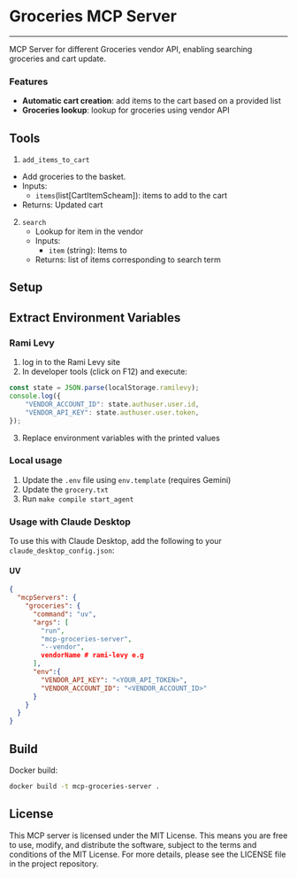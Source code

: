 # Groceries MCP Server
---

MCP Server for different Groceries vendor API, enabling searching groceries and cart update.  

### Features

- **Automatic cart creation**: add items to the cart based on a provided list
- **Groceries lookup**: lookup for groceries using vendor API

## Tools
1. `add_items_to_cart`
  - Add groceries to the basket. 
  - Inputs:
    - `items`(list[CartItemScheam]): items to add to the cart
  - Returns: Updated cart
2. `search`
   - Lookup for item in the vendor
   - Inputs:
     - `item` (string): Items to 
   - Returns: list of items corresponding to search term


## Setup


## Extract Environment Variables

### Rami Levy
1. log in to the Rami Levy site
2. In developer tools (click on F12) and execute:
```js
const state = JSON.parse(localStorage.ramilevy);
console.log({
    "VENDOR_ACCOUNT_ID": state.authuser.user.id,
    "VENDOR_API_KEY": state.authuser.user.token,
});
```
3. Replace environment variables with the printed values


### Local usage 
1. Update the `.env` file using `env.template` (requires Gemini)
2. Update the `grocery.txt`
3. Run `make compile start_agent`

### Usage with Claude Desktop
To use this with Claude Desktop, add the following to your `claude_desktop_config.json`:

#### UV
```json
{
  "mcpServers": {
    "groceries": {
      "command": "uv",
      "args": [
        "run",
        "mcp-groceries-server",
        "--vendor",
        vendorName # rami-levy e.g
      ],
      "env":{
        "VENDOR_API_KEY": "<YOUR_API_TOKEN>",
        "VENDOR_ACCOUNT_ID": "<VENDOR_ACCOUNT_ID>"
      }
    }
  }
}
```

## Build

Docker build:

```bash
docker build -t mcp-groceries-server .
```

## License

This MCP server is licensed under the MIT License. This means you are free to use, modify, and distribute the software, subject to the terms and conditions of the MIT License. For more details, please see the LICENSE file in the project repository.
